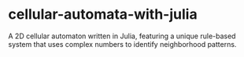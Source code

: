 # cellular-automata-with-julia
A 2D cellular automaton written in Julia, featuring a unique rule-based system that uses complex numbers to identify neighborhood patterns.
